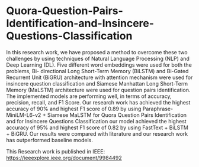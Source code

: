 # Quora-Question-Pairs-Identification-and-Insincere-Questions-Classification

 In this research work, we have proposed a method to
overcome these two challenges by using techniques of Natural
Language Processing (NLP) and Deep Learning (DL). Five
different word embeddings were used for both the problems, Bi-
directional Long Short-Term Memory (BiLSTM) and Bi-Gated
Recurrent Unit (BiGRU) architecture with attention mechanism
were used for insincere question classification and Siamese
Manhattan Long Short-Term Memory (MaLSTM) architecture
were used for question pairs identification. The implemented
models are performing well, in terms of accuracy, precision,
recall, and F1 Score. Our research work has achieved the
highest accuracy of 90% and highest F1 score of 0.89 by using
Paraphrase-MiniLM-L6-v2 + Siamese MaLSTM for Quora
Question Pairs Identification and for Insincere Questions
Classification our model achieved the highest accuracy of 95%
and highest F1 score of 0.82 by using FastText + BiLSTM +
BiGRU. Our results were compared with literature and our
research work has outperformed baseline models.

This Research work is published in IEEE: https://ieeexplore.ieee.org/document/9984492
